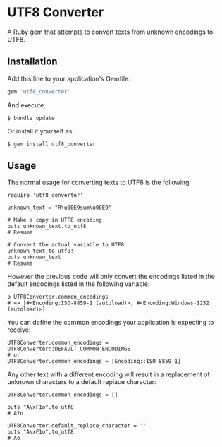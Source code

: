 # UTF8 Converter

A Ruby gem that attempts to convert texts from unknown encodings to UTF8.

## Installation

Add this line to your application's Gemfile:

```ruby
gem 'utf8_converter'
```

And execute:

    $ bundle update

Or install it yourself as:

    $ gem install utf8_converter

## Usage

The normal usage for converting texts to UTF8 is the following:

```
require 'utf8_converter'

unknown_text = "R\u00E9sum\u00E9"

# Make a copy in UTF8 encoding
puts unknown_text.to_utf8
# Résumé

# Convert the actual variable to UTF8
unknown_text.to_utf8!
puts unknown_text
# Résumé

```

However the previous code will only convert the encodings listed in the default encodings listed
in the following variable:

```
p UTF8Converter.common_encodings
# => [#<Encoding:ISO-8859-1 (autoload)>, #<Encoding:Windows-1252 (autoload)>]
```

You can define the common encodings your application is expecting to receive:

```
UTF8Converter.common_encodings = UTF8Converter::DEFAULT_COMMON_ENCODINGS
# or
UTF8Converter.common_encodings = [Encoding::ISO_8859_1]
```

Any other text with a different encoding will result in a replacement of unknown characters to
a default replace character:

```
UTF8Converter.common_encodings = []

puts "A\xF1o".to_utf8
# A?o

UTF8Converter.default_replace_character = ''
puts "A\xF1o".to_utf8
# Ao
```
